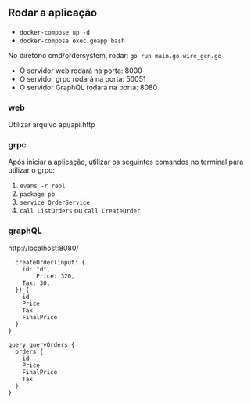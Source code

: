 
## Rodar a aplicação
- `docker-compose up -d`
- `docker-compose exec goapp bash`

No diretório cmd/ordersystem, rodar:
`go run main.go wire_gen.go`

- O servidor web rodará na porta: 8000
- O servidor grpc rodará na porta: 50051
- O servidor GraphQL rodará na porta: 8080

### web
Utilizar arquivo api/api.http

### grpc
Após iniciar a aplicação, utilizar os seguintes comandos no terminal para utilizar o grpc:
1. `evans -r repl`
2. `package pb`
3. `service OrderService`
4. `call ListOrders` ou `call CreateOrder`

### graphQL
http://localhost:8080/

``` mutation createOrder {
  createOrder(input: {
    id: "d",
 		Price: 320,
    Tax: 30,
  }) {
    id
    Price
    Tax
    FinalPrice
  }
}

query queryOrders {
  orders {
    id
    Price
    FinalPrice
    Tax
  }
} 
